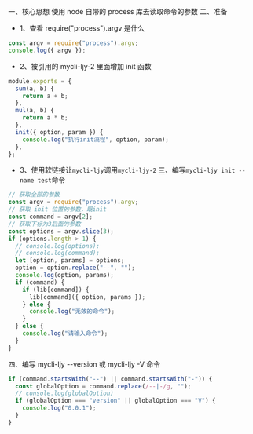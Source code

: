 一、核心思想
使用 node 自带的 process 库去读取命令的参数
二、准备

- 1、查看 require("process").argv 是什么

```javascript
const argv = require("process").argv;
console.log({ argv });
```

- 2、被引用的 mycli-ljy-2 里面增加 init 函数

```javascript
module.exports = {
  sum(a, b) {
    return a + b;
  },
  mul(a, b) {
    return a * b;
  },
  init({ option, param }) {
    console.log("执行init流程", option, param);
  },
};
```

- 3、使用软链接让`mycli-ljy`调用`mycli-ljy-2`
  三、编写`mycli-ljy init --name test`命令

```javascript
// 获取全部的参数
const argv = require("process").argv;
// 获取 init 位置的参数，既init
const command = argv[2];
// 获取下标为3后面的参数
const options = argv.slice(3);
if (options.length > 1) {
  // console.log(options);
  // console.log(command);
  let [option, params] = options;
  option = option.replace("--", "");
  console.log(option, params);
  if (command) {
    if (lib[command]) {
      lib[command]({ option, params });
    } else {
      console.log("无效的命令");
    }
  } else {
    console.log("请输入命令");
  }
}
```

四、编写 mycli-ljy --version 或 mycli-ljy -V 命令

```javascript
if (command.startsWith("--") || command.startsWith("-")) {
  const globalOption = command.replace(/--|-/g, "");
  // console.log(globalOption)
  if (globalOption === "version" || globalOption === "V") {
    console.log("0.0.1");
  }
}
```
